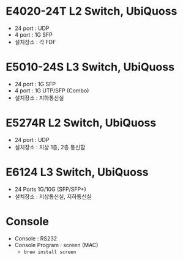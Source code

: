 # E4020-24T L2 Switch, UbiQuoss
- 24 port : UDP
- 4 port : 1G SFP
- 설치장소 : 각 FDF

# E5010-24S L3 Switch, UbiQuoss
- 24 port : 1G SFP
- 4 port : 1G UTP/SFP (Combo)
- 설치장소 : 지하통신실 

# E5274R L2 Switch, UbiQuoss
- 24 port : UDP
- 설치장소 : 지상 1층, 2층 통신함

# E6124 L3 Switch, UbiQuoss
- 24 Ports 1G/10G (SFP/SFP+)
- 설치장소 : 지상통신실, 지하통신실

# Console
- Console : RS232
- Console Program : screen (MAC)
	- `brew install screen`